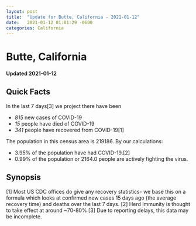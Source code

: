 ```yaml
---
layout: post
title:  "Update for Butte, California - 2021-01-12"
date:   2021-01-12 01:01:29 -0600
categories: California
---
```


# Butte, California
#### Updated 2021-01-12

## Quick Facts

In the last 7 days[3] we project there have been
- *815* new cases of COVID-19
- *15* people have died of COVID-19
- *341* people have recovered from COVID-19[1]

The population in this census area is 219186. By our calculations:
- 3.95% of the population have had COVID-19.[2]
- 0.99% of the population or 2164.0 people are actively fighting the virus.

## Synopsis




[1] Most US CDC offices do give any recovery statistics- we base this on a formula which looks at confirmed new cases
15 days ago (the average recovery time) and deaths over the last 7 days.
[2] Herd Immunity is thought to take effect at around ~70-80%
[3] Due to reporting delays, this data may be incomplete. 
    